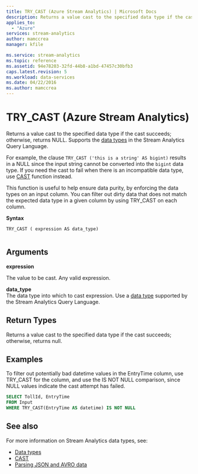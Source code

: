 ```yaml
---
title: TRY_CAST (Azure Stream Analytics) | Microsoft Docs
description: Returns a value cast to the specified data type if the cast succeeds; otherwise, returns null.
applies_to: 
  - "Azure"
services: stream-analytics
author: mamccrea
manager: kfile

ms.service: stream-analytics
ms.topic: reference
ms.assetid: 94e78203-32fd-44b8-a1bd-47457c30bfb3
caps.latest.revision: 5
ms.workload: data-services
ms.date: 04/22/2016
ms.author: mamccrea
---
```

# TRY_CAST (Azure Stream Analytics)
Returns a value cast to the specified data type if the cast succeeds; otherwise, returns NULL. Supports the [data types](data-types-azure-stream-analytics.md) in the Stream Analytics Query Language.

For example, the clause `TRY_CAST ('this is a string' AS bigint)` results in a NULL since the input string cannot be converted into the `bigint` data type. If you need the cast to fail when there is an incompatible data type, use [CAST](cast-azure-stream-analytics.md) function instead.

This function is useful to help ensure data purity, by enforcing the data types on an input column. You can filter out dirty data that does not match the expected data type in a given column by using TRY_CAST on each column. 

 **Syntax**  
  
```  
TRY_CAST ( expression AS data_type)  
  
```  
  
## Arguments  
 **expression**  
  
 The value to be cast. Any valid expression.  
  
 **data_type**  
 The data type into which to cast expression. Use a [data type](data-types-azure-stream-analytics.md) supported by the Stream Analytics Query Language.  
  
## Return Types  
 Returns a value cast to the specified data type if the cast succeeds; otherwise, returns null.  
  
## Examples  
To filter out potentially bad datetime values in the EntryTime column, use TRY_CAST for the column, and use the IS NOT NULL comparison, since NULL values indicate the cast attempt has failed.

```SQL  
SELECT TollId, EntryTime   
FROM Input  
WHERE TRY_CAST(EntryTime AS datetime) IS NOT NULL  
```  
  
## See also
For more information on Stream Analytics data types, see:
- [Data types](data-types-azure-stream-analytics.md)
- [CAST](cast-azure-stream-analytics.md)
- [Parsing JSON and AVRO data](http://docs.microsoft.com/azure/stream-analytics/stream-analytics-parsing-json)
